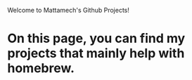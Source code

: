 <html>
<head>
<title>
Mattamech's Github Projects
</title>
</head>
<body>
<p>
Welcome to Mattamech's Github Projects!
<h1>On this page, you can find my projects that mainly help with homebrew.
</h1>
</p>
</body>
</html>
